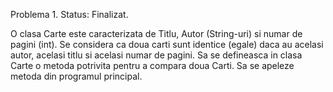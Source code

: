 Problema 1. Status: Finalizat.

O clasa Carte este caracterizata de Titlu, Autor (String-uri) si numar de pagini (int).
Se considera ca doua carti sunt identice (egale) daca au acelasi autor, acelasi titlu si acelasi
numar de pagini.
Sa se defineasca in clasa Carte o metoda potrivita pentru a compara doua Carti.
Sa se apeleze metoda din programul principal.


